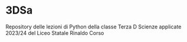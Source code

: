 # 3DSa
Repository delle lezioni di Python della classe Terza D Scienze applicate 2023/24 del Liceo Statale Rinaldo Corso 
